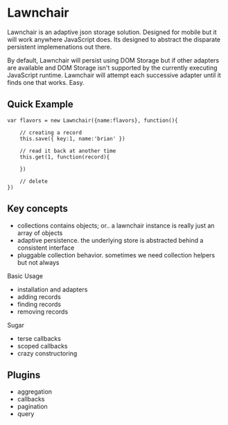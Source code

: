 Lawnchair
===

Lawnchair is an adaptive json storage solution. Designed for mobile but
it will work anywhere JavaScript does. Its designed to abstract the
disparate persistent implemenations out there. 

By default, Lawnchair will persist using DOM Storage but if other
adapters are available and DOM Storage isn't supported by the currently
executing JavaScript runtime. Lawnchair will attempt each successive
adapter until it finds one that works. Easy.

Quick Example
---
	
	var flavors = new Lawnchair({name:flavors}, function(){
		
		// creating a record
		this.save({ key:1, name:'brian' })

		// read it back at another time
		this.get(1, function(record){
			
		})
	
		// delete
	})

Key concepts
---

- collections contains objects; or.. a lawnchair instance is really just an array of objects
- adaptive persistence. the underlying store is abstracted behind a consistent interface
- pluggable collection behavior. sometimes we need collection helpers but not always


Basic Usage

- installation and adapters
- adding records
- finding records
- removing records

Sugar

- terse callbacks
- scoped callbacks
- crazy constructoring

Plugins
---

- aggregation
- callbacks
- pagination
- query

